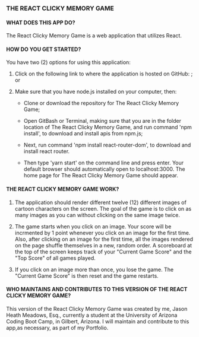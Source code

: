 ### THE REACT CLICKY MEMORY GAME

#### __WHAT DOES THIS APP DO?__

The React Clicky Memory Game is a web application that utilizes React.

#### __HOW DO YOU GET STARTED?__

You have two (2) options for using this application:

1. Click on the following link to where the application is hosted on GitHub: ; or

2. Make sure that you have node.js installed on your computer, then:

    - Clone or download the repository for The React Clicky Memory Game;

    - Open GitBash or Terminal, making sure that you are in the folder location of The React Clicky Memory Game, and run command 'npm               install', to download and install apis from npm.js;

    - Next, run command 'npm install react-router-dom', to download and install react router. 

    - Then type 'yarn start' on the command line and press enter. Your default browser should automatically open to localhost:3000. The home page   for The React Clicky Memory Game should appear.

#### __THE REACT CLICKY MEMORY GAME WORK?__

1.  The application should render different twelve (12) different images of cartoon characters on the screen. The goal of the game is to click on     as many images as you can without clicking on the same image twice. 

2.  The game starts when you click on an image. Your score will be incrmented by 1 point whenever you click on an image for the first time. Also,     after clicking on an image for the first time, all the images rendered on the page shuffle themselves in a new, random order. A scoreboard at     the top of the screen keeps track of your "Current Game Score" and the "Top Score" of all games played.

3.  If you click on an image more than once, you lose the game. The "Current Game Score" is then reset and the game restarts.


#### __WHO MAINTAINS AND CONTRIBUTES TO THIS VERSION OF THE REACT CLICKY MEMORY GAME?__

This version of the React Clicky Memory Game was created by me, Jason Heath Meadows, Esq., currently a student at the University of Arizona Coding Boot Camp, in Gilbert, Arizona. I will maintain and contribute to this app,as necessary, as part of my Portfolio.